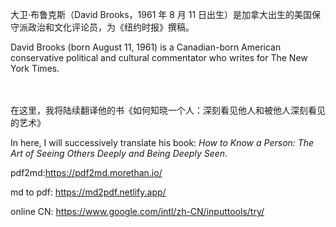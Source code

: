 大卫·布鲁克斯（David Brooks，1961 年 8 月 11 日出生）是加拿大出生的美国保守派政治和文化评论员，为《纽约时报》撰稿。

David Brooks (born August 11, 1961) is a Canadian-born American conservative political and cultural commentator who writes for The New York Times.
<br/>
<br/>
<br/>

在这里，我将陆续翻译他的书《如何知晓一个人：深刻看见他人和被他人深刻看见的艺术》

In here, I will successively translate his book: _How to Know a Person: The Art of Seeing Others Deeply and Being Deeply Seen_.


pdf2md:https://pdf2md.morethan.io/

md to pdf: https://md2pdf.netlify.app/

online CN: https://www.google.com/intl/zh-CN/inputtools/try/
